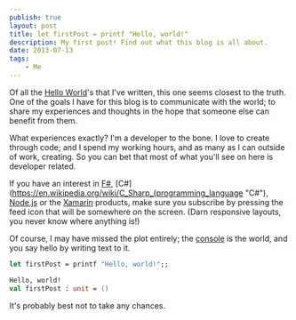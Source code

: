 ```yaml
---
publish: true
layout: post
title: let firstPost = printf "Hello, world!"
description: My first post! Find out what this blog is all about.
date: 2013-07-13
tags:
	- Me
---
```

Of all the [Hello World](http://en.wikipedia.org/wiki/Hello_world_program "Hello World!")'s that I've written, this one seems closest to the truth. One of the goals I have for this blog is to communicate with the world; to share my experiences and thoughts in the hope that someone else can benefit from them. 

What experiences exactly? I'm a developer to the bone. I love to create through code; and I spend my working hours, and as many as I can outside of work, creating. So you can bet that most of what you'll see on here is developer related.

If you have an interest in [F#](http://www.tryfsharp.org/ "Try F#"), [C#](https://en.wikipedia.org/wiki/C_Sharp_(programming_language "C#"), [Node.js](http://nodejs.org/ "Node.js") or the [Xamarin](http://xamarin.com/ "Xamarin") products, make sure you subscribe by pressing the feed icon that will be somewhere on the screen. (Darn responsive layouts, you never know where anything is!)

Of course, I may have missed the plot entirely; the [console](http://en.wikipedia.org/wiki/Command-line_interface "Command-line interface") is the world, and you say hello by writing text to it.

``` fsharp
let firstPost = printf "Hello, world!";;

Hello, world!
val firstPost : unit = ()
```
It's probably best not to take any chances.